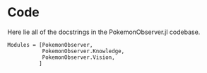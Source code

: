 # Code
Here lie all of the docstrings in the PokemonObserver.jl codebase.

```@autodocs
Modules = [PokemonObserver,
           PokemonObserver.Knowledge,
           PokemonObserver.Vision,
          ]
```
